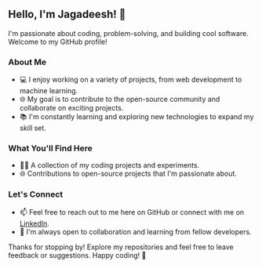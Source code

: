 ## Hello, I'm Jagadeesh! 👋

I'm passionate about coding, problem-solving, and building cool software. Welcome to my GitHub profile!

### About Me

- 💻 I enjoy working on a variety of projects, from web development to machine learning.
- 🌐 My goal is to contribute to the open-source community and collaborate on exciting projects.
- 📚 I'm constantly learning and exploring new technologies to expand my skill set.

### What You'll Find Here

- 🧑‍💻 A collection of my coding projects and experiments.
- 🌐 Contributions to open-source projects that I'm passionate about.

### Let's Connect

- 📫 Feel free to reach out to me here on GitHub or connect with me on [LinkedIn](https://www.linkedin.com/in/jagadeeshjaganathan/).
- 📢 I'm always open to collaboration and learning from fellow developers.

Thanks for stopping by! Explore my repositories and feel free to leave feedback or suggestions. Happy coding! 🚀
